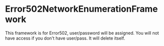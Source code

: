 # Error502NetworkEnumerationFramework
 This framework is for Error502, user/password will be assigned. You will not have access if you don't have user/pass. It will delete itself.
